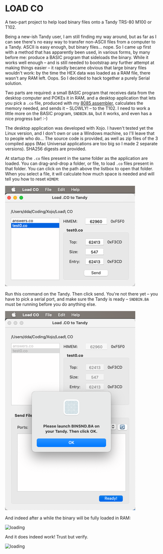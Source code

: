 # LOAD CO

A two-part project to help load binary files onto a Tandy TRS-80 M100 or T102.

Being a new-ish Tandy user, I am still finding my way around, but as far as I can see there's no easy way to transfer non-ASCII files from a computer to a Tandy. ASCII is easy enough, but binary files... nope. So I came up first with a method that has apparently been used, in various forms, by many before me: produce a BASIC program that sideloads the binary. While it works well enough – and is still needed to bootstrap any further attempt at making things easier – it rapidly became obvious that large binary files wouldn't work: by the time the HEX data was loaded as a RAM file, there wasn't any RAM left. Oops. So I decided to hack together a purely Serial solution.

Two parts are required: a small BASIC program that receives data from the desktop computer and POKEs it in RAM, and a desktop application that lets you pick a `.co` file, produced with my [8085 assembler](https://github.com/Kongduino/8085asm), calculates the memory needed, and sends it – SLOWLY! – to the T102. I need to work a little more on the BASIC program, `SNDBIN.BA`, but it works, and even has a nice progress bar! :-)

The desktop application was developed with Xojo. I haven't tested yet the Linux version, and I don't own or use a Windows machine, so I'll leave that to people who do... The source code is provided, as well as zip files of the 3 compiled apps (Mac Universal applications are too big so I made 2 separate versions). SHA256 digests are provided.

At startup the `.co` files present in the same folder as the application are loaded. You can drag-and-drop a folder, or file, to load `.co` files present in that folder. You can click on the path above the listbox to open that folder. When you select a file, it will calculate how much space is needed and will tell you how to reset `HIMEM`:

![Reset HIMEM](assets/LOADCO0.png)

Run this command on the Tandy. Then click send. You're not there yet – you have to pick a serial port, and make sure the Tandy is ready – `SNDBIN.BA` must be running before you do anything else.

![Launch SNDBIN](assets/LOADCO1.png)

And indeed after a while the binary will be fully loaded in RAM:

![loading](assets/loading.gif)

And it does indeed work! Trust but verify.

![loading](assets/running.gif)